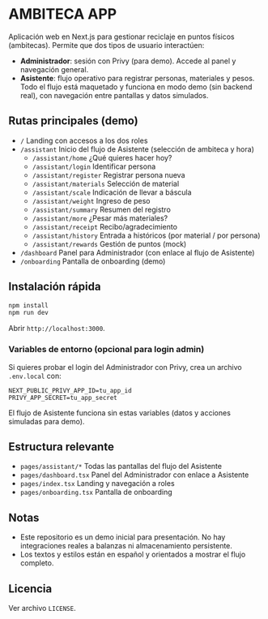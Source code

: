 # AMBITECA APP

Aplicación web en Next.js para gestionar reciclaje en puntos físicos (ambitecas). Permite que dos tipos de usuario interactúen:

- **Administrador**: sesión con Privy (para demo). Accede al panel y navegación general.
- **Asistente**: flujo operativo para registrar personas, materiales y pesos. Todo el flujo está maquetado y funciona en modo demo (sin backend real), con navegación entre pantallas y datos simulados.

## Rutas principales (demo)

- `/` Landing con accesos a los dos roles
- `/assistant` Inicio del flujo de Asistente (selección de ambiteca y hora)
  - `/assistant/home` ¿Qué quieres hacer hoy?
  - `/assistant/login` Identificar persona
  - `/assistant/register` Registrar persona nueva
  - `/assistant/materials` Selección de material
  - `/assistant/scale` Indicación de llevar a báscula
  - `/assistant/weight` Ingreso de peso
  - `/assistant/summary` Resumen del registro
  - `/assistant/more` ¿Pesar más materiales?
  - `/assistant/receipt` Recibo/agradecimiento
  - `/assistant/history` Entrada a históricos (por material / por persona)
  - `/assistant/rewards` Gestión de puntos (mock)
- `/dashboard` Panel para Administrador (con enlace al flujo de Asistente)
- `/onboarding` Pantalla de onboarding (demo)

## Instalación rápida

```bash
npm install
npm run dev
```

Abrir `http://localhost:3000`.

### Variables de entorno (opcional para login admin)

Si quieres probar el login del Administrador con Privy, crea un archivo `.env.local` con:

```
NEXT_PUBLIC_PRIVY_APP_ID=tu_app_id
PRIVY_APP_SECRET=tu_app_secret
```

El flujo de Asistente funciona sin estas variables (datos y acciones simuladas para demo).

## Estructura relevante

- `pages/assistant/*` Todas las pantallas del flujo del Asistente
- `pages/dashboard.tsx` Panel del Administrador con enlace a Asistente
- `pages/index.tsx` Landing y navegación a roles
- `pages/onboarding.tsx` Pantalla de onboarding

## Notas

- Este repositorio es un demo inicial para presentación. No hay integraciones reales a balanzas ni almacenamiento persistente.
- Los textos y estilos están en español y orientados a mostrar el flujo completo.

## Licencia

Ver archivo `LICENSE`.

